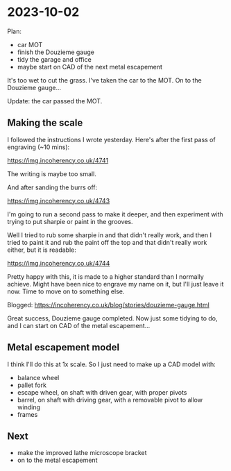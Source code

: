 # 2023-10-02

Plan:

* car MOT
* finish the Douzieme gauge
* tidy the garage and office
* maybe start on CAD of the next metal escapement

It's too wet to cut the grass. I've taken the car to the MOT. On to the Douzieme gauge...

Update: the car passed the MOT.

## Making the scale

I followed the instructions I wrote yesterday. Here's after the first pass of engraving (~10 mins):

https://img.incoherency.co.uk/4741

The writing is maybe too small.

And after sanding the burrs off:

https://img.incoherency.co.uk/4743

I'm going to run a second pass to make it deeper, and then experiment with trying to put sharpie or
paint in the grooves.

Well I tried to rub some sharpie in and that didn't really work, and then I tried to paint it and rub
the paint off the top and that didn't really work either, but it is readable:

https://img.incoherency.co.uk/4744

Pretty happy with this, it is made to a higher standard than I normally achieve. Might have been
nice to engrave my name on it, but I'll just leave it now. Time to move on to something else.

Blogged: https://incoherency.co.uk/blog/stories/douzieme-gauge.html

Great success, Douzieme gauge completed. Now just some tidying to do, and I can start on CAD of the metal
escapement...

## Metal escapement model

I think I'll do this at 1x scale. So I just need to make up a CAD model with:

* balance wheel
* pallet fork
* escape wheel, on shaft with driven gear, with proper pivots
* barrel, on shaft with driving gear, with a removable pivot to allow winding
* frames

## Next

* make the improved lathe microscope bracket
* on to the metal escapement
